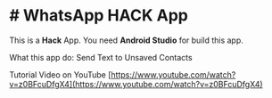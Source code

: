 # # WhatsApp HACK App

This is a **Hack** App. You need **Android Studio** for build this app.

What this app do: Send Text to Unsaved Contacts

Tutorial Video on YouTube
[https://www.youtube.com/watch?v=z0BFcuDfgX4](https://www.youtube.com/watch?v=z0BFcuDfgX4)
